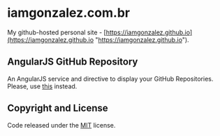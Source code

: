 # iamgonzalez.com.br

My github-hosted personal site - [https://iamgonzalez.github.io](https://iamgonzalez.github.io "https://iamgonzalez.github.io").

## AngularJS GitHub Repository

An AngularJS service and directive to display your GitHub Repositories. Please, use [this](https://github.com/lucasconstantino/angular-github-repo "this") instead.

## Copyright and License

Code released under the [MIT](https://github.com/iamgonzalez/iamgonzalez.github.io/blob/master/LICENSE "MIT") license.
